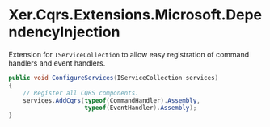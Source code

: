 # Xer.Cqrs.Extensions.Microsoft.DependencyInjection

Extension for `IServiceCollection` to allow easy registration of command handlers and event handlers.

```csharp
public void ConfigureServices(IServiceCollection services)
{
    // Register all CQRS components.
    services.AddCqrs(typeof(CommandHandler).Assembly, 
                     typeof(EventHandler).Assembly);
}
```
